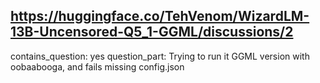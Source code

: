 ## https://huggingface.co/TehVenom/WizardLM-13B-Uncensored-Q5_1-GGML/discussions/2

contains_question: yes
question_part: Trying to run it GGML version with oobaabooga, and fails missing config.json